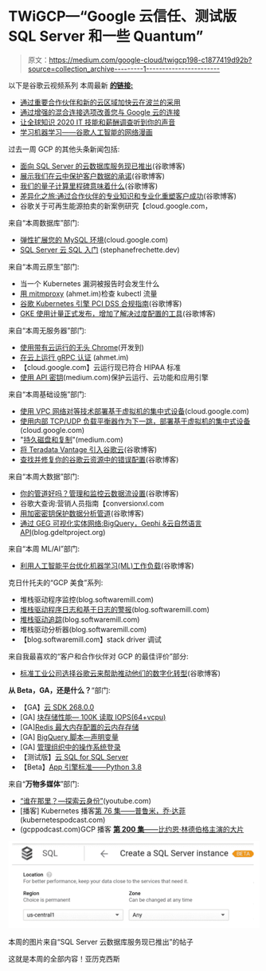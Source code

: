 # TWiGCP—“Google 云信任、测试版 SQL Server 和一些 Quantum”

> 原文：<https://medium.com/google-cloud/twigcp198-c1877419d92b?source=collection_archive---------1----------------------->

以下是谷歌云视频系列 本周最新 [**的链接:**](http://gtech.run/ju4em)

*   [通过重要合作伙伴和新的云区域加快云在波兰的采用](http://gtech.run/3ma2c)
*   [通过增强的混合连接选项改善您与 Google 云的连接](http://gtech.run/9zhr8)
*   [让全球知识 2020 IT 技能和薪酬调查听到你的声音](http://gtech.run/wrh99)
*   [学习机器学习——谷歌人工智能的网络漫画](http://gtech.run/7ktjb)

过去一周 GCP 的其他头条新闻包括:

*   [面向 SQL Server 的云数据库服务现已推出](http://gtech.run/3mlzf)(谷歌博客)
*   [展示我们在云中保护客户数据的承诺](http://gtech.run/7y8ef)(谷歌博客)
*   [我们的量子计算里程碑意味着什么](http://gtech.run/b2lwp)(谷歌博客)
*   [差异化之旅:通过合作伙伴的专业知识和专业化重塑客户成功](http://gtech.run/u6u37)(谷歌博客)
*   谷歌关于可再生能源拍卖的新案例研究【cloud.google.com，

来自“本周数据库”部门:

*   [弹性扩展您的 MySQL 环境](http://gtech.run/aektw)(cloud.google.com)
*   [SQL Server 云 SQL 入门](http://gtech.run/xgzdf) (stephanefrechette.dev)

来自“本周云原生”部门:

*   当一个 Kubernetes 漏洞被报告时会发生什么
*   [用 mitmproxy](http://gtech.run/sfxtn) (ahmet.im)检查 kubectl 流量
*   [谷歌 Kubernetes 引擎 PCI DSS 合规指南](http://gtech.run/wfwme)(谷歌博客)
*   [GKE 使用计量正式发布，增加了解决过度配置的工具](http://gtech.run/a8xvd)(谷歌博客)

来自“本周无服务器”部门:

*   [使用带有云运行的无头 Chrome](http://gtech.run/aaggy)(开发到)
*   [在云上运行 gRPC 认证](http://gtech.run/7ufyv) (ahmet.im)
*   【cloud.google.com】云运行现已符合 HIPAA 标准
*   [使用 API 密钥](http://gtech.run/m6xj2)(medium.com)保护云运行、云功能和应用引擎

来自“本周基础设施”部门:

*   [使用 VPC 网络对等技术部署基于虚拟机的集中式设备](http://gtech.run/fq27n)(cloud.google.com)
*   [使用内部 TCP/UDP 负载平衡器作为下一跳，部署基于虚拟机的集中式设备](http://gtech.run/bmkz8)(cloud.google.com)
*   "[持久磁盘和复制](http://gtech.run/xyj9n)"(medium.com)
*   [将 Teradata Vantage 引入谷歌云](http://gtech.run/wwcne)(谷歌博客)
*   [查找并修复你的谷歌云资源中的错误配置](http://gtech.run/5wk6x)(谷歌博客)

来自“本周大数据”部门:

*   [你的管道好吗？管理和监控云数据流设置](http://gtech.run/yk7w8)(谷歌博客)
*   谷歌大查询:营销人员指南【conversionxl.com 
*   [用加密密钥保护数据分析管道](http://gtech.run/2maxk)(谷歌博客)
*   [通过 GEG 可视化实体网络:BigQuery，Gephi &云自然语言 API](http://gtech.run/dmxds)(blog.gdeltproject.org)

来自“本周 ML/AI”部门:

*   [利用人工智能平台优化机器学习(ML)工作负载](http://gtech.run/9al46)(谷歌博客)

克日什托夫的“GCP 美食”系列:

*   堆栈驱动程序监控(blog.softwaremill.com)
*   [堆栈驱动程序日志和基于日志的警报](http://gtech.run/t2vtd)(blog.softwaremill.com)
*   [堆栈驱动追踪](http://gtech.run/x9ger)(blog.softwaremill.com)
*   堆栈驱动分析器(blog.softwaremill.com)
*   【blog.softwaremill.com】stack driver 调试

来自我最喜欢的“客户和合作伙伴对 GCP 的最佳评价”部分:

*   [标准工业公司选择谷歌云来帮助推动他们的数字化转型](http://gtech.run/63k5e)(谷歌博客)

**从 Beta，GA，还是什么？**“部门:

*   【GA】[云 SDK 268.0.0](http://gtech.run/wfg8w)
*   [GA] [块存储性能— 100K 读取 IOPS(64+vcpu)](http://gtech.run/7ku8p)
*   [GA][Redis 最大内存配置的云内存存储](http://gtech.run/6v2ky)
*   [GA] [BigQuery 脚本—声明变量](http://gtech.run/pv4fl)
*   [GA] [管理组织中的操作系统登录](http://gtech.run/se8rw)
*   【测试版】[云 SQL for SQL Server](http://gtech.run/sylgk)
*   【Beta】[App 引擎标准——Python 3.8](http://gtech.run/lfknj)

来自“**万物多媒体**”部门:

*   [“谁在那里？—探索云身份”](http://gtech.run/cqpuj)(youtube.com)
*   [播客] Kubernetes 播客[第 76 集——普鲁米，乔·达菲](http://gtech.run/r9b6g)(kubernetespodcast.com)
*   (gcppodcast.com)GCP 播客 [**第 200 集**——比约恩·林德伯格主演的大片](http://gtech.run/pnevl)

[![](img/97e364a5163e7328120a03d4baeddd9d.png)](http://gtech.run/3mlzf)

本周的图片来自“SQL Server 云数据库服务现已推出”的帖子

这就是本周的全部内容！亚历克西斯